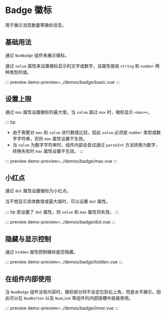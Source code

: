 # Badge 徽标

用于展示消息数量等徽标信息。

## 基础用法

通过 `NueBadge` 组件来展示徽标。

通过 `value` 属性来设置徽标显示的文字或数字，该属性接收 `string` 和 `number` 两种类型的值。

::: preview
demo-preview=../demos/badge/basic.vue
:::

## 设置上限

通过 `max` 属性设置徽标的最大值，当 `value` 超过 `max` 时，徽标显示 `<max>+`。

::: tip

- 由于需要对 `max` 和 `value` 进行数值比较，因此 `value` 必须是 `number` 类型或数字字符串，否则 `max` 属性设置不生效。
- 当 `value` 为数字字符串时，组件内部会尝试通过 `parseInt` 方法转换为数字，转换失败时 `max` 属性设置不生效。
:::

::: preview
demo-preview=../demos/badge/max.vue
:::

## 小红点

通过 `dot` 属性设置徽标为小红点。

当不想显示具体数值或最大值时，可以设置 `dot` 属性。

::: tip
若设置了 `dot` 属性，则 `value` 和 `max` 属性将失效。
:::

::: preview
demo-preview=../demos/badge/dot.vue
:::

## 隐藏与显示控制

通过 `hidden` 属性控制徽标是否隐藏。

::: preview
demo-preview=../demos/badge/hidden.vue
:::

## 在组件内部使用

当 `NueBadge` 组件没有内容时，徽标部分将不会定位到右上角，而是水平展示。因此可以在 `NueButton` 以及 `NueLink` 等组件的内部插槽中直接使用。

::: preview
demo-preview=../demos/badge/inner.vue
:::
